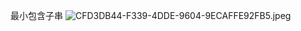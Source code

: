 最小包含子串
![CFD3DB44-F339-4DDE-9604-9ECAFFE92FB5.jpeg](http://oss.zaqbest.com/i/2022/04/30/626d340326f61.jpeg)